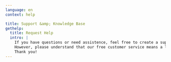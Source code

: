 ```yaml
---
language: en
context: help

title: Support &amp; Knowledge Base
gethelp:
  title: Request Help
  intro: |
    If you have questions or need assistence, feel free to create a support ticket.<br/>
    However, please understand that our free customer service means a lot of effort and we would highly appreciate it, if you use the search function of our knowledge base before contacting us.<br/>
    Thank you!
---
```

